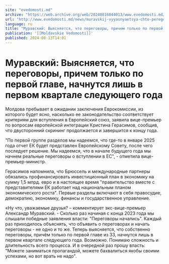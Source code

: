 ```yaml
---
site: "evedomosti.md"
archive: "https://web.archive.org/web/20240816044013/www.evedomosti.md/news/muravskij-vyyasnyaetsya-chto-peregovory-prichem-tolko-po-per"
url: "http://www.evedomosti.md/news/muravskij-vyyasnyaetsya-chto-peregovory-prichem-tolko-po-per"
language: ru
title: "Муравский: Выясняется, что переговоры, причем только по первой главе, начнутся лишь в первом квартале следующего года"
publication: '[[Moldavskie Vedomosti]]'
published: 2024-08-13T14:01
---
```


# Муравский: Выясняется, что переговоры, причем только по первой главе, начнутся лишь в первом квартале следующего года

Молдова пребывает в ожидании заключения Еврокомиссии, из которого будет ясно, насколько ее законодательство соответствует критериям для вступления в Европейский союз, заявила вице-премьер по вопросам европейской интеграции Кристина Герасимов, сообщив, что двусторонний скрининг продолжается и завершится к концу года.

"По первой группе разделов мы надеемся, что где-то в январе 2025 года отчет ЕК будет представлен Европейскому Совету, после чего последует решение. Мы надеемся, что в начале будущего года мы начнем реальные переговоры о вступлении в ЕС", - отметила вице-премьер-министр.

Герасимов напомнила, что Брюссель и международные партнеры обязались профинансировать инвестиционный план в экономику на сумму 1,5 млрд. евро и в настоящее время "правительство вместе с представителями ЕК работает над национальным планом экономического роста". Первые разделы включают в себя правосудие, демократию, экономику, финансы и государственное управление.

«Ну что, уважаемые друзья? – комментирует экс-вице-премьер Александр Муравский. - Сколько раз начиная с конца 2023 года мы слышали победные заявления власти: "Переговоры начались". Каждый раз приходилось объяснять, что объявить о переговорах и начать переговоры - не одно и то же. Теперь выясняется, что собственно переговоры, причём только по первой главе из 33, начнутся лишь в первом квартале следующего года. Возможно. Понимаю сложность и длительность всего процесса. И в очередной раз прошу власть: "Можете заниматься пропагандой, можете бахвалиться якобы своими успехами, но вот врать не надо".